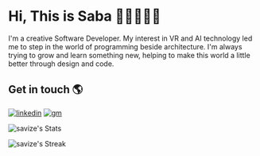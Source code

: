 # Hi, This is Saba 👋🏼👩🏻‍💻

I'm a creative Software Developer.
My interest in VR and AI technology led me to step in the world of programming beside architecture.
I'm always trying to grow and learn something new, helping to make this world a little better through design and code.

## Get in touch 🌎

<a href="https://www.linkedin.com/in/sabazahedieh/"><img src="https://i.ibb.co/ggn8ggt/linkedin.png" alt="linkedin" border="0"></a>
<a href="https://s.zhddesign@gmail.com/"><img src="https://i.ibb.co/drZdwXv/gm.png" alt="gm" border="0"></a>


![savize's Stats](https://github-readme-stats.vercel.app/api?username=savize&theme=dark&show_icons=true&hide_border=true&count_private=true)

![savize's Streak](https://github-readme-streak-stats.herokuapp.com/?user=savize&theme=dark&hide_border=true)



